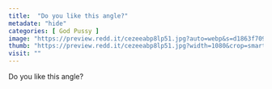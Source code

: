 ```yaml
---
title:  "Do you like this angle?"
metadate: "hide"
categories: [ God Pussy ]
image: "https://preview.redd.it/cezeeabp8lp51.jpg?auto=webp&s=d1863f70983a05e9afca556aea91d3e5f95a8a2b"
thumb: "https://preview.redd.it/cezeeabp8lp51.jpg?width=1080&crop=smart&auto=webp&s=799af359308e8fc639924c5dd3769762b7a1600f"
visit: ""
---
```

Do you like this angle?
